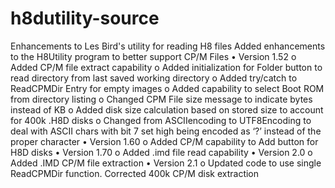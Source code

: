 # h8dutility-source
Enhancements to Les Bird's utility for reading H8 files
Added enhancements to the H8Utility program to better support CP/M Files
•	Version 1.52
  o	Added CP/M file extract capability
  o	Added initialization for Folder button to read directory from last saved working directory
  o	Added try/catch to ReadCPMDir Entry for empty images
  o	Added capability to select Boot ROM from directory listing
  o	Changed CPM File size message to indicate bytes instead of KB
  o	Added disk size calculation based on stored size to account for 400k .H8D disks
  o	Changed from ASCIIencoding to UTF8Encoding to deal with ASCII chars with bit 7 set high being encoded as ‘?’ instead of the proper character
•	Version 1.60
  o	Added CP/M capability to Add button for H8D disks
•	Version 1.70
  o	Added .imd file read capability 
•	Version 2.0 
  o	Added .IMD CP/M file extraction
•	Version 2.1 
  o	Updated code to use single ReadCPMDir function. Corrected 400k CP/M disk extraction

